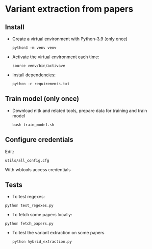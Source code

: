 # Variant extraction from papers

## Install

- Create a virtual environment with Python-3.9 (only once)

  `python3 -m venv venv`

- Activate the virtual environment each time:

  `source venv/bin/activave`

- Install dependencies:

  `python -r requirements.txt`


## Train model (only once)

- Download nltk and related tools, prepare data for training and train model

  `bash train_model.sh`


## Configure credentials

Edit:

   `utils/all_config.cfg`

With wbtools access credentials

## Tests

- To test regexes:

 `python test_regexes.py`

- To fetch some papers locally:

 `python fetch_papers.py `

- To test the variant extraction on some papers

  `python hybrid_extraction.py`


